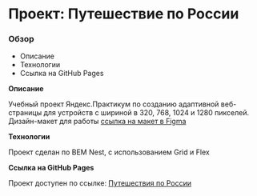 # Проект: Путешествие по России

### Обзор
* Описание
* Технологии
* Ссылка на GitHub Pages

**Описание**

Учебный проект Яндекс.Практикум по созданию адаптивной веб-страницы для устройств с шириной в 320, 768, 1024 и 1280 пикселей.
Дизайн-макет для работы [ссылка на макет в Figma](https://www.figma.com/file/5S2WSbEFL6awjVWJ0NWL8Q/Sprint-3_-Russia-_-desktop-mobile?node-id=28503%3A0)

**Технологии**

Проект сделан по BEM Nest, с использованием  Grid и Flex

**Ссылка на GitHub Pages**

Проект доступен по ссылке:
[Путешествия по России](https://bta1991.github.io/russian-travel/)
